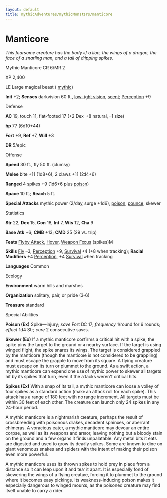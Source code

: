 ```yaml
---
layout: default
title: mythicAdventures/mythicMonsters/manticore
---
```

# Manticore

_This fearsome creature has the body of a lion, the wings of a dragon, the face of a snarling man, and a tail of dripping spikes._

Mythic Manticore CR 6/MR 2

XP 2,400

LE Large magical beast ( [mythic](mythicAdventures/mythicMonsters#_mythic-subtype))

**Init** +2; **Senses** darkvision 60 ft., [low-light vision](monsters/universalMonsterRules#_low-light-vision), [scent](monsters/universalMonsterRules#_scent); [Perception](skills/perception#_perception) +9

Defense

**AC** 19, touch 11, flat-footed 17 (+2 Dex, +8 natural, –1 size)

**hp** 77 (6d10+44)

**Fort** +9, **Ref** +7, **Will** +3

**DR** 5/epic

Offense

**Speed** 30 ft., fly 50 ft. (clumsy)

**Melee** bite +11 (1d8+6), 2 claws +11 (2d4+6)

**Ranged** 4 spikes +9 (1d6+6 plus [poison](monsters/universalMonsterRules#_poison))

**Space** 10 ft.; **Reach** 5 ft.

**Special Attacks** mythic power (2/day, surge +1d6), [poison](monsters/universalMonsterRules#_poison), [pounce](monsters/universalMonsterRules#_pounce), skewer

Statistics

**Str** 22, **Dex** 15, **Con** 18, **Int** 7, **Wis** 12, **Cha** 9

**Base Atk** +6; **CMB** +13; **CMD** 25 (29 vs. trip)

**Feats** [Flyby Attack](monsters/monsterFeats#_flyby-attack), [Hover](monsters/monsterFeats#_hover), [Weapon Focus](feats#_weapon-focus) (spikes)M

**Skills** [Fly](skills/fly#_fly) –3, [Perception](skills/perception#_perception) +9, [Survival](skills/survival#_survival) +4 (+8 when tracking); **Racial Modifiers** +4 [Perception](skills/perception#_perception), +4 [Survival](skills/survival#_survival) when tracking

**Languages** Common

Ecology

**Environment** warm hills and marshes

**Organization** solitary, pair, or pride (3–6)

**Treasure** standard

Special Abilities

**Poison (Ex)** Spike—injury; _save_ Fort DC 17; _frequency_ 1/round for 6 rounds; _effect_ 1d4 Str; _cure_ 2 consecutive saves.

**Skewer (Ex)** If a mythic manticore confirms a critical hit with a spike, the spike pins the target to the ground or a nearby surface. If the target is using winged flight, the spike snares its wings. The target is considered grappled by the manticore (though the manticore is not considered to be grappling) and must escape the grapple to move from its square. A flying creature must escape on its turn or plummet to the ground. As a swift action, a mythic manticore can expend one use of mythic power to skewer all targets hit by its spikes that turn, even if the attacks weren't critical hits.

**Spikes (Ex)** With a snap of its tail, a mythic manticore can loose a volley of four spikes as a standard action (make an attack roll for each spike). This attack has a range of 180 feet with no range increment. All targets must be within 30 feet of each other. The creature can launch only 24 spikes in any 24-hour period.

A mythic manticore is a nightmarish creature, perhaps the result of crossbreeding with poisonous drakes, decadent sphinxes, or aberrant chimeras. A voracious eater, a mythic manticore may devour an entire corpse, as well as its weapons and armor, leaving nothing but a bloody stain on the ground and a few organs it finds unpalatable. Any metal bits it eats are digested and used to grow its deadly spikes. Some are known to dine on giant venomous snakes and spiders with the intent of making their poison even more powerful.

A mythic manticore uses its thrown spikes to hold prey in place from a distance so it can leap upon it and tear it apart. It is especially fond of skewering the wings of a flying creature, forcing it to plummet to the ground where it becomes easy pickings. Its weakness-inducing poison makes it especially dangerous to winged mounts, as the poisoned creature may find itself unable to carry a rider.

